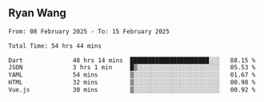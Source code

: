 ## Ryan Wang

<!--START_SECTION:waka-->

```txt
From: 08 February 2025 - To: 15 February 2025

Total Time: 54 hrs 44 mins

Dart              48 hrs 14 mins  ██████████████████████░░░   88.15 %
JSON              3 hrs 1 min     █▒░░░░░░░░░░░░░░░░░░░░░░░   05.53 %
YAML              54 mins         ▒░░░░░░░░░░░░░░░░░░░░░░░░   01.67 %
HTML              32 mins         ▒░░░░░░░░░░░░░░░░░░░░░░░░   00.98 %
Vue.js            30 mins         ▒░░░░░░░░░░░░░░░░░░░░░░░░   00.92 %
```

<!--END_SECTION:waka-->
